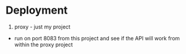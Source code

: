 # Deployment

1. proxy - just my project
  - run on port 8083 from this project and see if the API will work from within the proxy project

